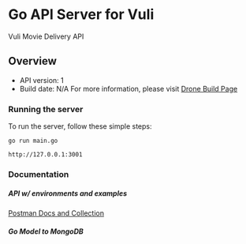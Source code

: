 # Go API Server for Vuli

Vuli Movie Delivery API

## Overview
- API version: 1
- Build date: N/A
For more information, please visit [Drone Build Page](https://drone.vuli.io/VuliTv/go-movie-api)


### Running the server
To run the server, follow these simple steps:

```
go run main.go

http://127.0.0.1:3001
```


### Documentation

##### API w/ environments and examples
[Postman Docs and Collection](https://vulitv.postman.co/collections/2363352-b39fcf84-0bf4-4245-b2a1-f55bdefc3852?workspace=b34041b8-635b-4ba7-8435-23b9999b0e86)

##### Go Model to MongoDB

